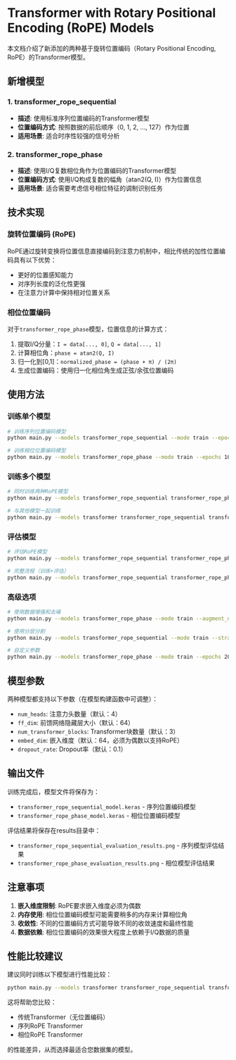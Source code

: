 # Transformer with Rotary Positional Encoding (RoPE) Models

本文档介绍了新添加的两种基于旋转位置编码（Rotary Positional Encoding, RoPE）的Transformer模型。

## 新增模型

### 1. transformer_rope_sequential
- **描述**: 使用标准序列位置编码的Transformer模型
- **位置编码方式**: 按照数据的前后顺序（0, 1, 2, ..., 127）作为位置
- **适用场景**: 适合时序性较强的信号分析

### 2. transformer_rope_phase
- **描述**: 使用I/Q复数相位角作为位置编码的Transformer模型
- **位置编码方式**: 使用I/Q构成复数的幅角（atan2(Q, I)）作为位置信息
- **适用场景**: 适合需要考虑信号相位特征的调制识别任务

## 技术实现

### 旋转位置编码 (RoPE)
RoPE通过旋转变换将位置信息直接编码到注意力机制中，相比传统的加性位置编码具有以下优势：
- 更好的位置感知能力
- 对序列长度的泛化性更强
- 在注意力计算中保持相对位置关系

### 相位位置编码
对于`transformer_rope_phase`模型，位置信息的计算方式：
1. 提取I/Q分量：`I = data[..., 0]`, `Q = data[..., 1]`
2. 计算相位角：`phase = atan2(Q, I)`
3. 归一化到[0,1]：`normalized_phase = (phase + π) / (2π)`
4. 生成位置编码：使用归一化相位角生成正弦/余弦位置编码

## 使用方法

### 训练单个模型
```bash
# 训练序列位置编码模型
python main.py --models transformer_rope_sequential --mode train --epochs 100

# 训练相位位置编码模型
python main.py --models transformer_rope_phase --mode train --epochs 100
```

### 训练多个模型
```bash
# 同时训练两种RoPE模型
python main.py --models transformer_rope_sequential transformer_rope_phase --mode train --epochs 100

# 与其他模型一起训练
python main.py --models transformer transformer_rope_sequential transformer_rope_phase --mode train
```

### 评估模型
```bash
# 评估RoPE模型
python main.py --models transformer_rope_sequential transformer_rope_phase --mode evaluate

# 完整流程（训练+评估）
python main.py --models transformer_rope_sequential transformer_rope_phase --mode all --epochs 100
```

### 高级选项
```bash
# 使用数据增强和去噪
python main.py --models transformer_rope_phase --mode train --augment_data --denoising_method gpr

# 使用分层分割
python main.py --models transformer_rope_sequential --mode train --stratified_split

# 自定义参数
python main.py --models transformer_rope_phase --mode train --epochs 200 --batch_size 64
```

## 模型参数

两种模型都支持以下参数（在模型构建函数中可调整）：
- `num_heads`: 注意力头数量（默认：4）
- `ff_dim`: 前馈网络隐藏层大小（默认：64）
- `num_transformer_blocks`: Transformer块数量（默认：3）
- `embed_dim`: 嵌入维度（默认：64，必须为偶数以支持RoPE）
- `dropout_rate`: Dropout率（默认：0.1）

## 输出文件

训练完成后，模型文件将保存为：
- `transformer_rope_sequential_model.keras` - 序列位置编码模型
- `transformer_rope_phase_model.keras` - 相位位置编码模型

评估结果将保存在results目录中：
- `transformer_rope_sequential_evaluation_results.png` - 序列模型评估结果
- `transformer_rope_phase_evaluation_results.png` - 相位模型评估结果

## 注意事项

1. **嵌入维度限制**: RoPE要求嵌入维度必须为偶数
2. **内存使用**: 相位位置编码模型可能需要稍多的内存来计算相位角
3. **收敛性**: 不同的位置编码方式可能导致不同的收敛速度和最终性能
4. **数据依赖**: 相位位置编码的效果很大程度上依赖于I/Q数据的质量

## 性能比较建议

建议同时训练以下模型进行性能比较：
```bash
python main.py --models transformer transformer_rope_sequential transformer_rope_phase --mode all --epochs 100
```

这将帮助您比较：
- 传统Transformer（无位置编码）
- 序列RoPE Transformer
- 相位RoPE Transformer

的性能差异，从而选择最适合您数据集的模型。
